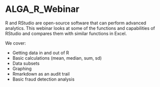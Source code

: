 # ALGA_R_Webinar

R and RStudio are open-source software that can perform advanced analytics.
This webinar looks at some of the functions and capabilities of RStudio and compares them with similar functions in Excel.

We cover:
  - Getting data in and out of R 
  - Basic calculations (mean, median, sum, sd)
  - Data subsets
  - Graphing
  - Rmarkdown as an audit trail
  - Basic fraud detection analysis
